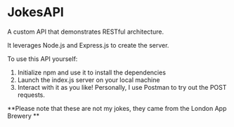 # JokesAPI
A custom API that demonstrates RESTful architecture.

It leverages Node.js and Express.js to create the server. 

To use this API yourself:
1. Initialize npm and use it to install the dependencies
2. Launch the index.js server on your local machine
3. Interact with it as you like! Personally, I use Postman to try out the POST requests.

**Please note that these are not my jokes, they came from the London App Brewery **
